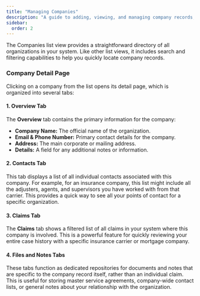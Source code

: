 ```yaml
---
title: "Managing Companies"
description: "A guide to adding, viewing, and managing company records, including associated contacts and claims."
sidebar:
  order: 2
---
```


The Companies list view provides a straightforward directory of all organizations in your system. Like other list views, it includes search and filtering capabilities to help you quickly locate company records.

### Company Detail Page

Clicking on a company from the list opens its detail page, which is organized into several tabs:

#### 1. Overview Tab

The **Overview** tab contains the primary information for the company:
-   **Company Name:** The official name of the organization.
-   **Email & Phone Number:** Primary contact details for the company.
-   **Address:** The main corporate or mailing address.
-   **Details:** A field for any additional notes or information.

#### 2. Contacts Tab

This tab displays a list of all individual contacts associated with this company. For example, for an insurance company, this list might include all the adjusters, agents, and supervisors you have worked with from that carrier. This provides a quick way to see all your points of contact for a specific organization.

#### 3. Claims Tab

The **Claims** tab shows a filtered list of all claims in your system where this company is involved. This is a powerful feature for quickly reviewing your entire case history with a specific insurance carrier or mortgage company.

#### 4. Files and Notes Tabs

These tabs function as dedicated repositories for documents and notes that are specific to the company record itself, rather than an individual claim. This is useful for storing master service agreements, company-wide contact lists, or general notes about your relationship with the organization.